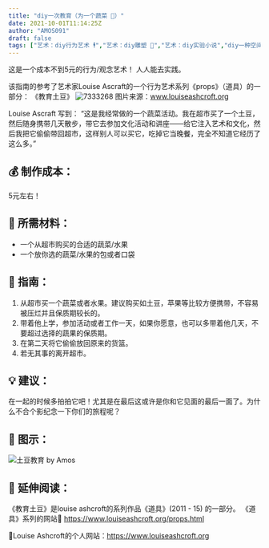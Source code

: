 ```yaml
---
title: "diy一次教育（为一个蔬菜 🥔）"
date: 2021-10-01T11:14:25Z
author: "AMOS091"
draft: false
tags: ["艺术：diy行为艺术 🕴","艺术：diy雕塑 🗿","艺术：diy实验小说","diy一种空间：学校 🏫","diy一个人就可以完成的前卫艺术","diy一个超低成本的艺术作品","觉察：diy一种听👂","diy一种互动：物体的意义"]
---
```


这是一个成本不到5元的行为/观念艺术！ 人人能去实践。

该指南的参考了艺术家Louise Ascraft的一个行为艺术系列《props》（道具）的一部分： 《教育土豆》
 ![7333268](https://user-images.githubusercontent.com/91636953/135608670-06c2fad6-b52e-4b41-b5c5-e84c96f39164.jpg)
图片来源：www.louiseashcroft.org

Louise Ascraft 写到：
“这是我经常做的一个蔬菜活动。我在超市买了一个土豆，然后随身携带几天散步，带它去参加文化活动和讲座——给它注入艺术和文化，然后我把它偷偷带回超市，这样别人可以买它，吃掉它当晚餐，完全不知道它经历了这么多。”

## 💰 制作成本：
5元左右！

## 🔧 所需材料：
- 一个从超市购买的合适的蔬菜/水果
- 一个放你选的蔬菜/水果的包或者口袋

## 📖 指南：
1.	从超市买一个蔬菜或者水果。建议购买如土豆，苹果等比较方便携带，不容易被压烂并且保质期较长的。
2.	带着他上学，参加活动或者工作一天，如果你愿意，也可以多带着他几天，不要超过选择的蔬果的保质期。
3.	在第二天将它偷偷放回原来的货篮。
4.	若无其事的离开超市。

## 💡 建议：
在一起的时候多拍拍它吧！尤其是在最后这或许是你和它见面的最后一面了。为什么不合个影纪念一下你们的旅程呢？

## 🥸 图示：
![土豆教育](https://user-images.githubusercontent.com/91636953/135610840-57624412-48fc-42ae-a7a1-c25c7d61f4cd.jpg)
by Amos

## 👀 延伸阅读：
《教育土豆》是louise ashcroft的系列作品《道具》(2011 - 15) 的一部分。
《道具》系列的网站🔗 https://www.louiseashcroft.org/props.html     

🔗Louise Ashcroft的个人网站：https://www.louiseashcroft.org

